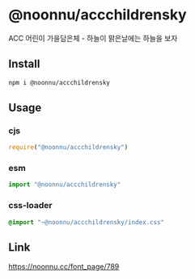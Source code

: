# @noonnu/accchildrensky
ACC 어린이 가을담은체 - 하늘이 맑은날에는 하늘을 보자

## Install
```sh
npm i @noonnu/accchildrensky
```
## Usage
### cjs
```js
require("@noonnu/accchildrensky")
```
### esm
```js
import "@noonnu/accchildrensky"
```
### css-loader
```css
@import "~@noonnu/accchildrensky/index.css"
```

## Link
https://noonnu.cc/font_page/789